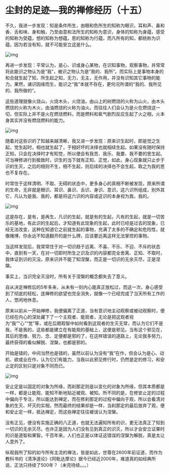
# 尘封的足迹&#x2014;我的禅修经历（十五）

不久，我进一步发现：知是条件所生，由眼和色所生的知称为眼识，耳和声、鼻和香、舌和味、身和触，乃至由意和法所生的知称为意识，身体的知称为身蕴，感受的知称为受蕴，想的知称为想蕴，思的知称为行蕴，而凡所有的知，都统称为识蕴，因为若没有知，就不可能安立这是什么。

![img](./imgs/15-0.jpeg)

再进一步发现：平常认为，是心、识或身心某物，在识知事物，观察事物，并常常将此能识之物认为是“我”，被识之物认为是“我的、我所”。而实际上是事物本身的和合就生起了知，所生起之知，无力，无主，无作用，并没有识知其它事物的能力。果然，诸识因缘而生，能识之“我”本就不存在，更何况所谓的“我的、我所见的、我所做的”。

这些道理就像火烧山，火烧木头，火烧油，由山上的树燃烧的火称为山火，由木头燃烧的火称为木火，由油燃烧的火称为油火。而往往人们会认为是火在燃烧这一切，但实际上并不是火在燃烧燃料，而是燃料和氧气剧烈反应生起了火之相，火本身其实并没有燃烧燃料的能力。

![img](./imgs/15-1.jpeg)

随着对这些识的了知越来越清晰，我又进一步发现：原来识生起时，即是觉之生起，觉生起时，相也就生起了，于相好坏的决择也就相续生起。如果没有随时保持正知，只会在决择时才有知觉，所以便会有我苦、我乐、我要、我不要的思生起。可当禅修进行到极致时，识生的当下就有正知、正觉，如此，身心现象就只止步于识的生灭，之后的相则不生，相不生起，则后续的决择也不会生起，取之为我的思也不复存在。

时常住于这样清明、不取、无碍的状态中，更多身心的真相不断被发现，原来所谓的生命，无非就是眼识、耳识、鼻识、舌识、身识、意识，这六识所组成，别外其它，凡认为是我、我的，都是将这六识的内容或这识的本身视为我，我的。

![img](./imgs/15-2.jpeg)

这是存在，是有，是再生，凡识的生起，就是有的生起，凡有的生起，就是一切苦乐的基地，有此识的生起后，才知道有此现象的生起，此时已经是过去的现象，已经无法改变，这种在知道它之前就生起的事物，充满了太多的不确定和危险性，就像赌博，你永远不知道翻开的是什么牌，应该要远离这样无法掌控的事物。

当这样发现后，我常常住于对一切识趋于远离、不喜、不乐、不迎、不斥的状态中，直到有一天，在对一切即时所生之识及识的内容都完全舍离、正知、不取时，我体证到识的灭没。原来识并不能了知涅槃，而正是一切识的无余灭尽，正是涅槃。

事实上，当识完全灭没时，所有关于涅槃的概念都失去了意义。

自从决定禅修后的5年多来，从未有一刻内心能真正放松过，而这一次，身心感受到了彻底的轻松，连禅修的欲望也完全消失，就像一个已经完成了当天所有工作的人，悠闲地休息。

原来以前从一开始禅修，我便偏离了正道，当有意识地主动观察或被动观察时，便已经在内心的深处藏下了一个主观者、能观者，无论是把这观者视为“我”“心”“觉”等，或在后期观智中如何看到这观者的生灭无常，而认为它们不是我，不是我的，这些都是建立在有能观的基础上，这便是邪见。当有这个邪见在，其后的思维、努力、念、定便都是邪的了，在这样错误的道路上，无论我多努力，最终获得的看似解脱、涅槃，也都是邪的。

开始是错的，中间当然也是错的，虽然以前认为没有“我”在作，但会认为是心、动机、欲或业在作，认为它们有能力，当我以此邪见修行时，仍然是定的修习，和安止定的区别只是对象不同而已。

![img](./imgs/15-3.gif)

安止定是以固定的对象为所缘，而刹那定则是以变化的对象为所缘，但其本质都是一样，都是让能观、能知不断地贴近被观、被知。所不同的是，在修安止定的过程中偏向于专注，所以能达到禅定，而在修刹那定的过程中偏向于观，所以会看清对象的生灭、坏灭的实相，然而最终的结果却是一样，当刹那定的最后放弃了观，便和安止定一样，抵达禅定，而这些禅定往往被误认为涅槃。

没有正见，便没有实施正确的八正道，也就无法遍知所有的识，更无法真正了知到一切识的无余灭尽。也许正是因为人们没有见到真正的识灭，所以才会安立证果时的识是道智和果智。千百年来，人们也正是以体证这错误的涅槃为解脱，真是太让人意外了。

纵观我所了知的如今所有主流的禅法，皆是如此，世尊在2600年前证道，而作为教科书的《清净道论》《阿毗达摩论》据今已经近2000年，难道真的如经典所说，正法只持续了500年？（未完待续。。。）

